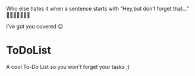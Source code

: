 Who else hates it when a sentence starts with “Hey,but don’t forget that…” 🙈🙋‍♀️🙋‍♀️🙋‍♀️

I’ve got you covered 😉


# ToDoList
A cool To-Do List so you won't forget your tasks ;)
